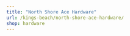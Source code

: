 ```yaml
---
title: "North Shore Ace Hardware"
url: /kings-beach/north-shore-ace-hardware/
shop: hardware
---
```

